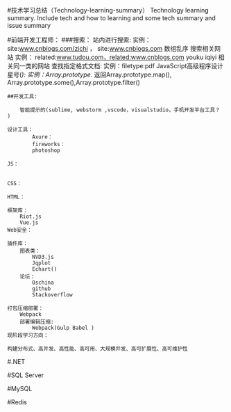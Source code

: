 #技术学习总结（Technology-learning-summary）
Technology learning summary. Include tech and how to learning and some tech summary and issue summary

#前端开发工程师：
	###搜索：
		站内进行搜索:
			实例：site:www.cnblogs.com/zichi  ，
			site:www.cnblogs.com 数组乱序
		搜索相关网站
			实例： related:www.tudou.com，related:www.cnblogs.com youku iqiyi 相关同一类的网站
		查找指定格式文档:
			实例：filetype:pdf JavaScript高级程序设计
		星号(*):
			实例：Array.prototype.*   返回Array.prototype.map(), Array.prototype.some(),Array.prototype.filter()
	
	##开发工具:
		
		智能提示的(sublime, webstorm ,vscode，visualstudio，手机开发平台工具？ )
		
	设计工具：
			Axure：
			fireworks：
			photoshop
				
	JS：
	
	
	CSS：
	
	HTML：
	
	框架库：
		Riot.js
		Vue.js
	Web安全：
	
	插件库：
		图表类：
			NVD3.js
			Jqplot
			Echart()
		论坛：
			Oschina
			github
			Stackoverflow 
			
	打包压缩部署：	
		Webpack
		部署编辑压缩:
			Webpack(Gulp Babel )
	现阶段学习方向：
			
	构建分布式、高并发、高性能、高可用、大规模并发、高可扩展性、高可维护性
		
#.NET

#SQL Server

#MySQL

#Redis



